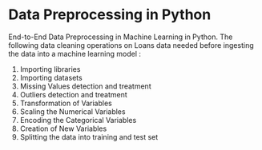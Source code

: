 # Data Preprocessing in Python

End-to-End Data Preprocessing in Machine Learning in Python. 
The following data cleaning operations on Loans data needed before ingesting
 the data into a machine learning model :

1) Importing libraries
2) Importing datasets
3) Missing Values detection and treatment
4) Outliers detection and treatment
5) Transformation of Variables
6) Scaling the Numerical Variables
7) Encoding the Categorical Variables
8) Creation of New Variables
9) Splitting the data into training and test set
